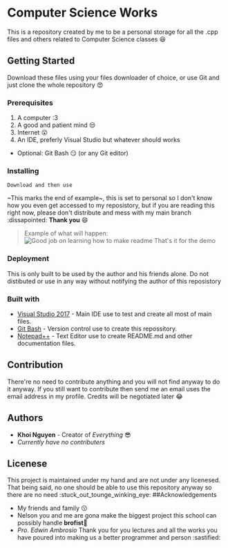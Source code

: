 # Computer Science Works
This is a repository created by me to be a personal storage for all the .cpp files and others related to Computer Science classes :laughing:
## Getting Started
Download these files using your files downloader of choice, or use Git and just clone the whole repository :heart_eyes:
### Prerequisites 
1) A computer :3
2) A good and patient mind :unamused:
3) Internet :open_mouth:
4) An IDE, preferly Visual Studio but whatever should works
- Optional: Git Bash :smirk: (or any Git editor)
### Installing
```
Download and then use
```
~This marks the end of example~, this is set to personal so I don't know how you even get accessed to my reposistory, but if you are reading this right now, please don't distribute and mess with my main branch :dissapointed: **Thank you** :smile:
> Example of what will happen:
![Good job on learning how to make readme](https://pngimage.net/wp-content/uploads/2018/05/fallout-thumbs-up-png-1.png)
> That's it for the demo
### Deployment
This is only built to be used by the author and his friends alone. Do not distibuted or use in any way without notifying the author of this reposistory
### Built with
* [Visual Studio 2017](https://visualstudio.microsoft.com/) - Main IDE use to test and create all most of main files.
* [Git Bash](https://git-scm.com/downloads) - Version control use to create this repossitory.
* [Notepad++](https://notepad-plus-plus.org/) - Text Editor use to create README.md and other documentation files.
## Contribution
There're no need to contribute anything and you will not find anyway to do it anyway. If you still want to contribute then send me an email uses the email address in my profile. Credits will be negotiated later :joy:
## Authors
* **Khoi Nguyen** - Creator of *Everything* :sunglasses:
* *Currently have no contributers*
## Licenese
This project is maintained under my hand and are not under any licenesed. That being said, no one should be able to use this repository anyway so there are no need :stuck_out_tounge_winking_eye:
##Acknowledgements
* My friends and family :kissing:
* Nelson you and me are gona make the biggest project this school can possibly handle **brofist**:punch:
* *Pro. Edwin Ambrosio* Thank you for you lectures and all the works you have poured into making us a better programmer and person :sastified:
